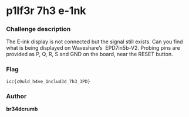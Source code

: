 # p1lf3r 7h3 e-1nk

### Challenge description

The E-ink display is not connected but the signal still exists. Can you find what is being displayed on Waveshare’s  EPD7in5b-V2. Probing pins are provided as P, Q, R, S and GND on the board, near the RESET button.

### Flag

`icc{c0uld_h4ve_1nclud3d_7h3_3PD}`

### Author

**br34dcrumb**

